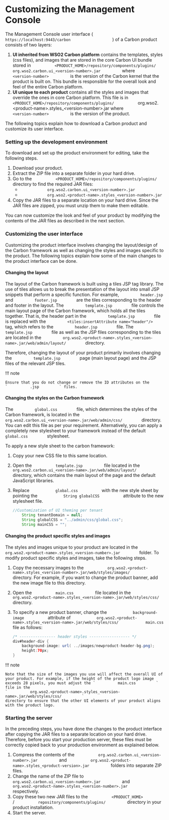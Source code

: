 # Customizing the Management Console

The Management Console user interface (
`                     https://localhost:9443/carbon                   `
) of a Carbon product consists of two layers:

1.  **UI inherited from WSO2 Carbon platform** contains the templates,
    styles (css files), and images that are stored in the core Carbon UI
    bundle stored in
    `           <PRODUCT_HOME>/repository/components/plugins/          `
    `           org.wso2.carbon.ui_<version-number>.jar          ` where
    `           <version-number>          ` is the version of the Carbon
    kernel that the product is built on. This bundle is responsible for
    the overall look and feel of the entire Carbon platform.
2.  **UI unique to each product** contains all the styles and images
    that override the ones in core Carbon platform. This file is in
    `                       <PRODUCT_HOME>/repository/components/plugins/           `
    org.wso2.\<product-name\>.styles_\<version-number\>.jar where
    `           <version-number>          ` is the version of the
    product.

The following topics explain how to download a Carbon product and
customize its user interface.

### Setting up the development environment

To download and set up the product environment for editing, take the
following steps.

1.  Download your product.
2.  Extract the ZIP file into a separate folder in your hard drive.
3.  Go to the
    `           <PRODUCT_HOME>/repository/components/plugins/          `
    directory to find the required JAR files:
    -   `             org.wso2.carbon.ui_<version-number>.jar            `
    -   `             org.wso2.<product-name>.styles_<version-number>.jar            `
4.  Copy the JAR files to a separate location on your hard drive. Since
    the JAR files are zipped, you must unzip them to make them editable.

You can now customize the look and feel of your product by modifying the
contents of the JAR files as described in the next section.

### Customizing the user interface

Customizing the product interface involves changing the layout/design of
the Carbon framework as well as changing the styles and images specific
to the product. The following topics explain how some of the main
changes to the product interface can be done.

#### Changing the layout

The layout of the Carbon framework is built using a tiles JSP tag
library. The use of tiles allows us to break the presentation of the
layout into small JSP snippets that perform a specific function. For
example, `          header.jsp         ` and
`          footer.jsp         ` are the tiles corresponding to the
header and footer in the layout. The `          template.jsp         `
file controls the main layout page of the Carbon framework, which holds
all the tiles together. That is, the header part in the
`          template.jsp         ` file is replaced with the
`          <tiles:insertAttribute name="header"/>         ` tag, which
refers to the `          header.jsp         ` file. The
`          template.jsp         ` file as well as the JSP files
corresponding to the tiles are located in the
`          org.wso2.<product-name>.styles_<version-name>.jar/web/admin/layout/         `
directory.

Therefore, changing the layout of your product primarily involves
changing the `          template.jsp         ` page (main layout page)
and the JSP files of the relevant JSP tiles.

!!! note
    
    Ensure that you do not change or remove the ID attributes on the
    `          .jsp         ` files.
    

#### Changing the styles on the Carbon framework

The `          global.css         ` file, which determines the styles of
the Carbon framework, is located in the
`          org.wso2.carbon.ui_<version-name>.jar/web/admin/css/         `
directory. You can edit this file as per your requirement.
Alternatively, you can apply a completely new stylesheet to your
framework instead of the default `          global.css         `
stylesheet.

To apply a new style sheet to the carbon framework:

1.  Copy your new CSS file to this same location.
2.  Open the `           template.jsp          ` file located in the
    `           org.wso2.carbon.ui_<version-name>.jar/web/admin/layout/          `
    directory, which contains the main layout of the page and the
    default JavaScript libraries.
3.  Replace `            global.css           ` with the new style sheet
    by pointing the `            String globalCSS           ` attribute
    to the new stylesheet file.

    ``` java
    //Customization of UI theming per tenant
        String tenantDomain = null;
        String globalCSS = "../admin/css/global.css";
        String mainCSS = "";
    ```

#### Changing the product specific styles and images

The styles and images unique to your product are located in the
`          org.wso2.<product-name>.styles_<version-number>.jar         `
folder. To modify product specific styles and images, take the following
steps.

1.  Copy the necessary images to the
    `           org.wso2.<product-name>.styles_<version-number>.jar/web/styles/images/          `
    directory. For example, if you want to change the product banner,
    add the new image file to this directory.
2.  Open the `           main.css          ` file located in the
    `           org.wso2.<product-name>.styles_<version-name>.jar/web/styles/css/          `
    directory.
3.  To specify a new product banner, change the
    `            background-image           ` attribute of
    `            org.wso2.<product-name>.styles_<version-name>.jar/web/styles/css/            main.css           `
    file as follows:

    ``` java
    /* ---------------- header styles ------------------ */
    div#header-div {
        background-image: url( ../images/newproduct-header-bg.png);
        height:70px;
    }
    ```

!!! note
    
    Note that the size of the images you use will affect the overall UI of
    your product. For example, if the height of the product logo image
    exceeds 28 pixels, you must adjust the `          main.css         `
    file in the
    `          org.wso2.<product-name>.styles_<version-name>.jar/web/styles/css/         `
    directory to ensure that the other UI elements of your product aligns
    with the product logo.
    

### Starting the server

In the preceding steps, you have done the changes to the product
interface after copying the JAR files to a separate location on your
hard drive. Therefore, before you start your production server, these
files must be correctly copied back to your production environment as
explained below.

1.  Compress the contents of the
    `           org.wso2.carbon.ui_<version-number>.jar          ` and
    `           org.wso2.<product-name>.styles_<product-version>.jar          `
    folders into separate ZIP files.
2.  Change the name of the ZIP file to
    `           org.wso2.carbon.ui_<version-number>.jar          ` and
    `           org.wso2.<product-name>.styles_<version-number>.jar          `
    respectively.
3.  Copy these two new JAR files to the
    `           <PRODUCT_HOME>          ` /
    `           repository/components/plugins/          ` directory in
    your product installation.
4.  Start the server.
